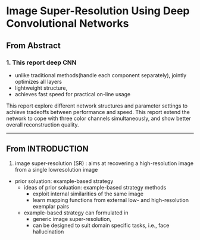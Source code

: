 # Image Super-Resolution Using Deep Convolutional Networks

## From Abstract
### 1.  This report deep CNN
 - unlike traditional methods(handle each component separately), jointly optimizes all layers
 - lightweight structure, 
 - achieves fast speed for practical on-line usage

This report explore different network structures and parameter settings to achieve tradeoffs between performance and speed. 
This report extend the network to cope with three color channels simultaneously, and show better overall reconstruction quality.


---- 

## From INTRODUCTION

1. image super-resolution (SR) : aims at recovering a high-resolution image from a single lowresolution image
 - prior soluation: example-based strategy
    - ideas of prior soluation: example-based strategy methods
       - exploit internal similarities of the same image
       - learn mapping functions from external low- and high-resolution exemplar pairs
    - example-based strategy can formulated in
      - generic image super-resolution, 
      - can be designed to suit domain specific tasks, i.e., face hallucination
 





